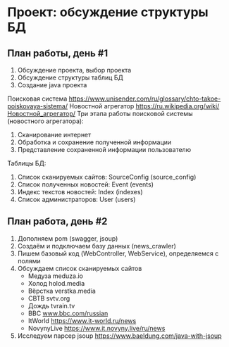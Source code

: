 Проект: обсуждение структуры БД
===============================

## План работы, день #1

1. Обсуждение проекта, выбор проекта
2. Обсуждение структуры таблиц БД
3. Создание java проекта

Поисковая система   https://www.unisender.com/ru/glossary/chto-takoe-poiskovaya-sistema/
Новостной агрегатор https://ru.wikipedia.org/wiki/Новостной_агрегатор/
Три этапа работы поисковой системы (новостного агрегатора):
1. Сканирование интернет
2. Обработка и сохранение полученной информации
3. Представление сохраненной информации пользователю

Таблицы БД:
1. Список сканируемых сайтов:  SourceConfig (source_config)
2. Список полученных новостей: Event (events)
3. Индекс текстов новостей:    Index (indexes)
4. Список администраторов:     User (users)

## План работа, день #2

1. Дополняем pom (swagger, jsoup)
2. Создаём и подключаем базу данных (news_crawler)
3. Пишем базовый код (WebController, WebService), определяемся с полями
4. Обсуждаем список сканируемых сайтов
   - Медуза		meduza.io
   - Холод		holod.media
   - Вёрстка	verstka.media
   - СВТВ		svtv.org
   - Дождь		tvrain.tv
   - BBC		www.bbc.com/russian
   - ItWorld	https://www.it-world.ru/news
   - NovynyLive	https://www.it.novyny.live/ru/news
4. Исследуем парсер jsoup https://www.baeldung.com/java-with-jsoup
